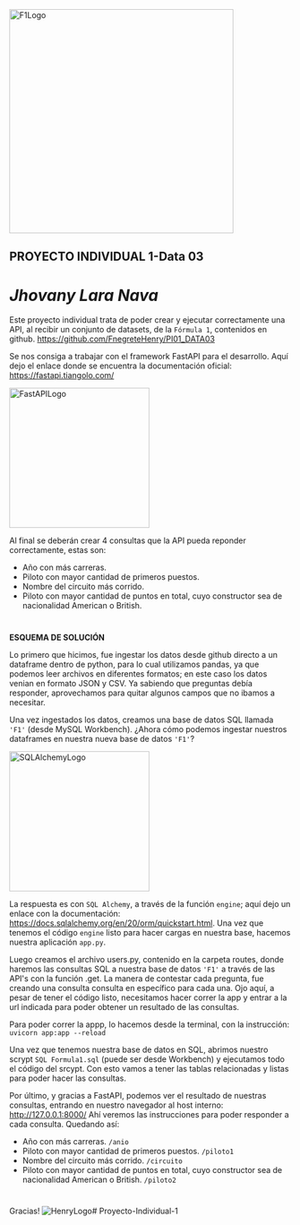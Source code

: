 <img src="https://1000marcas.net/wp-content/uploads/2020/01/logo-F1-500x281.png" width="400" title="F1Logo">

## **PROYECTO INDIVIDUAL 1-Data 03**
# *Jhovany Lara Nava* 

Este proyecto individual trata de poder crear y ejecutar correctamente una API, al recibir un conjunto de datasets, de la `Fórmula 1`, contenidos en github. https://github.com/FnegreteHenry/PI01_DATA03

Se nos consiga a trabajar con el framework FastAPI para el desarrollo. Aquí dejo el enlace donde se encuentra la documentación oficial: https://fastapi.tiangolo.com/

<img src="https://fastapi.tiangolo.com/img/logo-margin/logo-teal.png" width="250" title="FastAPILogo">

Al final se deberán crear 4 consultas que la API pueda reponder correctamente, estas son:

- Año con más carreras.
- Piloto con mayor cantidad de primeros puestos.
- Nombre del circuito más corrido.
- Piloto con mayor cantidad de puntos en total, cuyo constructor sea de nacionalidad American o British.

#
**ESQUEMA DE SOLUCIÓN**

Lo primero que hicimos, fue ingestar los datos desde github directo a un dataframe dentro de python, para lo cual utilizamos pandas, ya que podemos leer archivos en diferentes formatos; en este caso los datos venian en formato JSON y CSV. Ya sabiendo que preguntas debía responder, aprovechamos para quitar algunos campos que no ibamos a necesitar.

Una vez ingestados los datos, creamos una base de datos SQL llamada `'F1'` (desde MySQL Workbench). ¿Ahora cómo podemos ingestar nuestros dataframes en nuestra nueva base de datos `'F1'`? 

<img src="https://www.sqlalchemy.org/img/sqla_logo.png" width="250" title="SQLAlchemyLogo">

La respuesta es con `SQL Alchemy`, a través de la función `engine`; aquí dejo un enlace con la documentación: https://docs.sqlalchemy.org/en/20/orm/quickstart.html. Una vez que tenemos el código `engine` listo para hacer cargas en nuestra base, hacemos nuestra aplicación `app.py`. 

Luego creamos el archivo users.py, contenido en la carpeta routes, donde haremos las consultas SQL a nuestra base de datos `'F1'` a través de las API's con la función .get. La manera de contestar cada pregunta, fue creando una consulta consulta en específico para cada una. Ojo aquí, a pesar de tener el código listo, necesitamos hacer correr la app y entrar a la url indicada para poder obtener un resultado de las consultas.

Para poder correr la appp, lo hacemos desde la terminal, con la instrucción: `uvicorn app:app --reload`

Una vez que tenemos nuestra base de datos en SQL, abrimos nuestro scrypt `SQL Formula1.sql` (puede ser desde Workbench) y ejecutamos todo el código del srcypt. Con esto vamos a tener las tablas relacionadas y listas para poder hacer las consultas.

Por último, y gracias a FastAPI, podemos ver el resultado de nuestras consultas, entrando en nuestro navegador al host interno: http://127.0.0.1:8000/  Ahí veremos las instrucciones para poder responder a cada consulta. Quedando así:

- Año con más carreras. `/anio`
- Piloto con mayor cantidad de primeros puestos. `/piloto1`
- Nombre del circuito más corrido. `/circuito`
- Piloto con mayor cantidad de puntos en total, cuyo constructor sea de nacionalidad American o British. `/piloto2`

#
Gracias!
![HenryLogo](https://d31uz8lwfmyn8g.cloudfront.net/Assets/logo-henry-white-lg.png)# Proyecto-Individual-1
